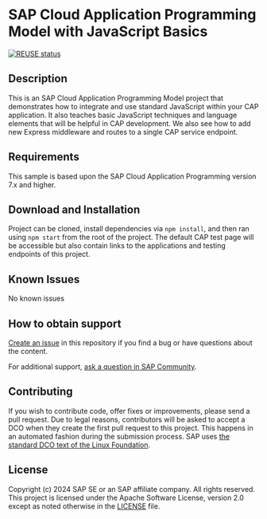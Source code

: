 # SAP Cloud Application Programming Model with JavaScript Basics

[![REUSE status](https://api.reuse.software/badge/github.com/SAP-samples/cloud-cap-with-javascript-basics)](https://api.reuse.software/info/github.com/SAP-samples/cloud-cap-with-javascript-basics)

## Description

This is an SAP Cloud Application Programming Model project that demonstrates how to integrate and use standard JavaScript within your CAP application.  It also teaches basic JavaScript techniques and language elements that will be helpful in CAP development. We also see how to add new Express middleware and routes to a single CAP service endpoint.

## Requirements

This sample is based upon the SAP Cloud Application Programming version 7.x and higher.

## Download and Installation

Project can be cloned, install dependencies via `npm install`, and then ran using `npm start` from the root of the project. The default CAP test page will be accessible but also contain links to the applications and testing endpoints of this project.

## Known Issues

No known issues

## How to obtain support

[Create an issue](https://github.com/SAP-samples/cloud-cap-with-javascript-basics/issues) in this repository if you find a bug or have questions about the content.

For additional support, [ask a question in SAP Community](https://answers.sap.com/questions/ask.html).

## Contributing

If you wish to contribute code, offer fixes or improvements, please send a pull request. Due to legal reasons, contributors will be asked to accept a DCO when they create the first pull request to this project. This happens in an automated fashion during the submission process. SAP uses [the standard DCO text of the Linux Foundation](https://developercertificate.org/).

## License

Copyright (c) 2024 SAP SE or an SAP affiliate company. All rights reserved. This project is licensed under the Apache Software License, version 2.0 except as noted otherwise in the [LICENSE](LICENSE) file.
